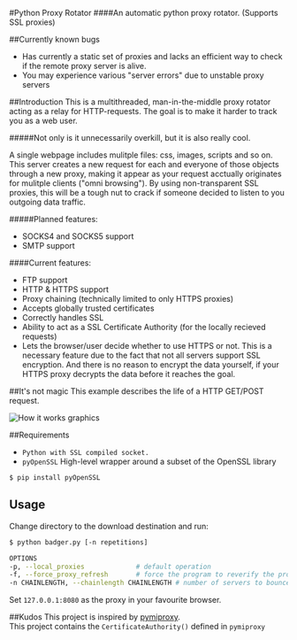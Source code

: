 #Python Proxy Rotator
####An automatic python proxy rotator. (Supports SSL proxies)

##Currently known bugs
* Has currently a static set of proxies and lacks an efficient way to check if the remote proxy server is alive.
* You may experience various "server errors" due to unstable proxy servers

##Introduction
This is a multithreaded, man-in-the-middle proxy rotator acting as a relay for HTTP-requests. The goal is to make it harder to track you as a web user.

#####Not only is it unnecessarily overkill, but it is also really cool. 

A single webpage includes mulitple files: css, images, scripts and so on. This server creates a new request for each and everyone of those objects through a new proxy, making it appear as your request acctually originates for mulitple clients ("omni browsing"). By using non-transparent SSL proxies, this will be a tough nut to crack if someone decided to listen to you outgoing data traffic.  

#####Planned features: 
* SOCKS4 and SOCKS5 support
* SMTP support

####Current features: 
* FTP support
* HTTP & HTTPS support
* Proxy chaining (technically limited to only HTTPS proxies)
* Accepts globally trusted certificates
* Correctly handles SSL
* Ability to act as a SSL Certificate Authority (for the locally recieved requests)
* Lets the browser/user decide whether to use HTTPS or not. This is a necessary feature due to the fact that not all servers support SSL encryption. And there is no reason to encrypt the data yourself, if your HTTPS proxy decrypts the data before it reaches the goal.

##It's not magic
This example describes the life of a HTTP GET/POST request.

![How it works graphics](https://github.com/jorgenkg/python-proxy-rotator/blob/master/magic.png?raw=true)

##Requirements
* `Python with SSL compiled socket.`
* `pyOpenSSL` High-level wrapper around a subset of the OpenSSL library

`$ pip install pyOpenSSL`
	
## Usage
Change directory to the download destination and run:  
```bash
$ python badger.py [-n repetitions]

OPTIONS
-p, --local_proxies				# default operation
-f, --force_proxy_refresh		# force the program to reverify the proxies 
-n CHAINLENGTH, --chainlength CHAINLENGTH # number of servers to bounce through
```

Set `127.0.0.1:8080` as the proxy in your favourite browser.

##Kudos
This project is inspired by [pymiproxy](https://github.com/allfro/pymiproxy).  
This project contains the `CertificateAuthority()` defined in `pymiproxy`
